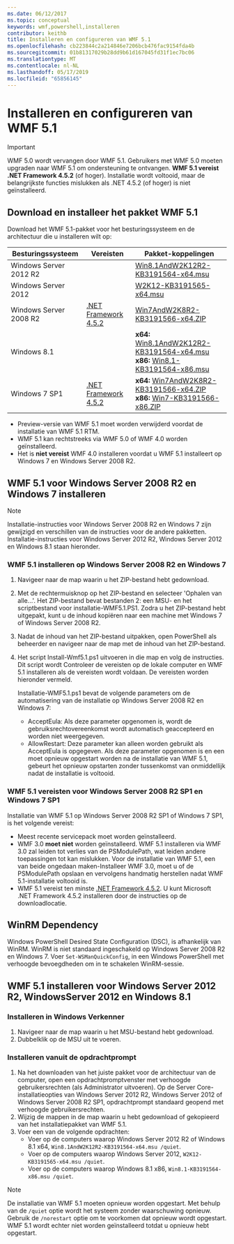 ```yaml
---
ms.date: 06/12/2017
ms.topic: conceptual
keywords: wmf,powershell,installeren
contributor: keithb
title: Installeren en configureren van WMF 5.1
ms.openlocfilehash: cb223844c2a214846e7206bcb476fac9154fda4b
ms.sourcegitcommit: 01b81317029b28dd9b61d167045fd31f1ec7bc06
ms.translationtype: MT
ms.contentlocale: nl-NL
ms.lasthandoff: 05/17/2019
ms.locfileid: "65856145"
---
```

# <a name="install-and-configure-wmf-51"></a>Installeren en configureren van WMF 5.1

> [!IMPORTANT]
> WMF 5.0 wordt vervangen door WMF 5.1. Gebruikers met WMF 5.0 moeten upgraden naar WMF 5.1 om ondersteuning te ontvangen.
> **WMF 5.1 vereist .NET Framework 4.5.2** (of hoger). Installatie wordt voltooid, maar de belangrijkste functies mislukken als .NET 4.5.2 (of hoger) is niet geïnstalleerd.

## <a name="download-and-install-the-wmf-51-package"></a>Download en installeer het pakket WMF 5.1

Download het WMF 5.1-pakket voor het besturingssysteem en de architectuur die u installeren wilt op:

| Besturingssysteem       | Vereisten           | Pakket-koppelingen                          |
|------------------------|-------------------------|----------------------------------------|
| Windows Server 2012 R2 |                         | [Win8.1AndW2K12R2-KB3191564-x64.msu][] |
| Windows Server 2012    |                         | [W2K12-KB3191565-x64.msu][]            |
| Windows Server 2008 R2 | [.NET Framework 4.5.2][]| [Win7AndW2K8R2-KB3191566-x64.ZIP][]    |
| Windows 8.1            |                         | **x64:** [Win8.1AndW2K12R2-KB3191564-x64.msu][]</br>**x86:** [Win8.1-KB3191564-x86.msu][] |
| Windows 7 SP1          | [.NET Framework 4.5.2][]| **x64:** [Win7AndW2K8R2-KB3191566-x64.ZIP][]</br>**x86:** [Win7-KB3191566-x86.ZIP][] |

[.NET Framework 4.5.2]: https://www.microsoft.com/download/details.aspx?id=42642
[W2K12-KB3191565-x64.msu]: https://go.microsoft.com/fwlink/?linkid=839513
[Win7-KB3191566-x86.ZIP]: https://go.microsoft.com/fwlink/?linkid=839522
[Win7AndW2K8R2-KB3191566-x64.ZIP]: https://go.microsoft.com/fwlink/?linkid=839523
[Win8.1-KB3191564-x86.msu]: https://go.microsoft.com/fwlink/?linkid=839521
[Win8.1AndW2K12R2-KB3191564-x64.msu]: https://go.microsoft.com/fwlink/?linkid=839516

- Preview-versie van WMF 5.1 moet worden verwijderd voordat de installatie van WMF 5.1 RTM.
- WMF 5.1 kan rechtstreeks via WMF 5.0 of WMF 4.0 worden geïnstalleerd.
- Het is **niet vereist** WMF 4.0 installeren voordat u WMF 5.1 installeert op Windows 7 en Windows Server 2008 R2.

## <a name="install-wmf-51-for-windows-server-2008-r2-and-windows-7"></a>WMF 5.1 voor Windows Server 2008 R2 en Windows 7 installeren

> [!NOTE]
> Installatie-instructies voor Windows Server 2008 R2 en Windows 7 zijn gewijzigd en verschillen van de instructies voor de andere pakketten. Installatie-instructies voor Windows Server 2012 R2, Windows Server 2012 en Windows 8.1 staan hieronder.

### <a name="installing-wmf-51-on-windows-server-2008-r2-and-windows-7"></a>WMF 5.1 installeren op Windows Server 2008 R2 en Windows 7

1. Navigeer naar de map waarin u het ZIP-bestand hebt gedownload.

2. Met de rechtermuisknop op het ZIP-bestand en selecteer 'Ophalen van alle...'. Het ZIP-bestand bevat bestanden 2: een MSU- en het scriptbestand voor installatie-WMF5.1.PS1. Zodra u het ZIP-bestand hebt uitgepakt, kunt u de inhoud kopiëren naar een machine met Windows 7 of Windows Server 2008 R2.

3. Nadat de inhoud van het ZIP-bestand uitpakken, open PowerShell als beheerder en navigeer naar de map met de inhoud van het ZIP-bestand.

4. Het script Install-Wmf5.1.ps1 uitvoeren in die map en volg de instructies. Dit script wordt Controleer de vereisten op de lokale computer en WMF 5.1 installeren als de vereisten wordt voldaan. De vereisten worden hieronder vermeld.

   Installatie-WMF5.1.ps1 bevat de volgende parameters om de automatisering van de installatie op Windows Server 2008 R2 en Windows 7:

   - AcceptEula: Als deze parameter opgenomen is, wordt de gebruiksrechtovereenkomst wordt automatisch geaccepteerd en worden niet weergegeven.
   - AllowRestart: Deze parameter kan alleen worden gebruikt als AcceptEula is opgegeven. Als deze parameter opgenomen is en een moet opnieuw opgestart worden na de installatie van WMF 5.1, gebeurt het opnieuw opstarten zonder tussenkomst van onmiddellijk nadat de installatie is voltooid.

### <a name="wmf-51-prerequisites-for-windows-server-2008-r2-sp1-and-windows-7-sp1"></a>WMF 5.1 vereisten voor Windows Server 2008 R2 SP1 en Windows 7 SP1

Installatie van WMF 5.1 op Windows Server 2008 R2 SP1 of Windows 7 SP1, is het volgende vereist:

- Meest recente servicepack moet worden geïnstalleerd.
- WMF 3.0 **moet niet** worden geïnstalleerd. WMF 5.1 installeren via WMF 3.0 zal leiden tot verlies van de PSModulePath, wat leiden andere toepassingen tot kan mislukken. Voor de installatie van WMF 5.1, een van beide ongedaan maken-Installeer WMF 3.0, moet u of de PSModulePath opslaan en vervolgens handmatig herstellen nadat WMF 5.1-installatie voltooid is.
- WMF 5.1 vereist ten minste [.NET Framework 4.5.2](https://www.microsoft.com/download/details.aspx?id=42642).
  U kunt Microsoft .NET Framework 4.5.2 installeren door de instructies op de downloadlocatie.

## <a name="winrm-dependency"></a>WinRM Dependency

Windows PowerShell Desired State Configuration (DSC), is afhankelijk van WinRM. WinRM is niet standaard ingeschakeld op Windows Server 2008 R2 en Windows 7. Voer `Set-WSManQuickConfig`, in een Windows PowerShell met verhoogde bevoegdheden om in te schakelen WinRM-sessie.

## <a name="install-wmf-51-for-windows-server-2012-r2-windows-server-2012-and-windows-81"></a>WMF 5.1 installeren voor Windows Server 2012 R2, WindowsServer 2012 en Windows 8.1

### <a name="install-from-windows-file-explorer"></a>Installeren in Windows Verkenner

1. Navigeer naar de map waarin u het MSU-bestand hebt gedownload.
2. Dubbelklik op de MSU uit te voeren.

### <a name="installing-from-the-command-prompt"></a>Installeren vanuit de opdrachtprompt

1. Na het downloaden van het juiste pakket voor de architectuur van de computer, open een opdrachtpromptvenster met verhoogde gebruikersrechten (als Administrator uitvoeren). Op de Server Core-installatieopties van Windows Server 2012 R2, Windows Server 2012 of Windows Server 2008 R2 SP1, opdrachtprompt standaard geopend met verhoogde gebruikersrechten.
2. Wijzig de mappen in de map waarin u hebt gedownload of gekopieerd van het installatiepakket van WMF 5.1.
3. Voer een van de volgende opdrachten:
   - Voer op de computers waarop Windows Server 2012 R2 of Windows 8.1 x64, `Win8.1AndW2K12R2-KB3191564-x64.msu /quiet`.
   - Voer op de computers waarop Windows Server 2012, `W2K12-KB3191565-x64.msu /quiet`.
   - Voer op de computers waarop Windows 8.1 x86, `Win8.1-KB3191564-x86.msu /quiet`.

> [!NOTE]
> De installatie van WMF 5.1 moeten opnieuw worden opgestart. Met behulp van de `/quiet` optie wordt het systeem zonder waarschuwing opnieuw. Gebruik de `/norestart` optie om te voorkomen dat opnieuw wordt opgestart. WMF 5.1 wordt echter niet worden geïnstalleerd totdat u opnieuw hebt opgestart.
